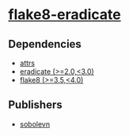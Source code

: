 # [flake8-eradicate](https://pypi.org/project/flake8-eradicate)

## Dependencies
- [attrs](packages/a/attrs.md)
- [eradicate (>=2.0,<3.0)](packages/e/eradicate.md)
- [flake8 (>=3.5,<4.0)](packages/f/flake8.md)



## Publishers
- [sobolevn](https://pypi.org/user/sobolevn)

